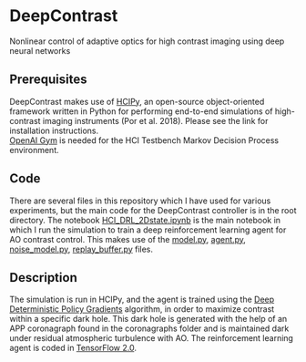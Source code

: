 # DeepContrast
Nonlinear control of adaptive optics for high contrast imaging using deep neural networks

## Prerequisites
DeepContrast makes use of [HCIPy](https://github.com/ehpor/hcipy), an open-source object-oriented framework written in Python for performing end-to-end
simulations of high-contrast imaging instruments (Por et al. 2018). Please see the link for installation instructions.  
[OpenAI Gym](https://gym.openai.com/) is needed for the HCI Testbench Markov Decision Process environment.

## Code
There are several files in this repository which I have used for various experiments, but the main code for the DeepContrast controller is in the root directory. The notebook [HCI_DRL_2Dstate.ipynb](./HCI_DRL_2Dstate.ipynb) is the main notebook in which I run the simulation to train a deep reinforcement learning agent for AO contrast control. This makes use of the [model.py](./model.py), [agent.py](./agent.py), [noise_model.py](./noise_model.py), [replay_buffer.py](./replay_buffer.py) files.

## Description
The simulation is run in HCIPy, and the agent is trained using the [Deep Deterministic Policy Gradients](https://arxiv.org/pdf/1509.02971.pdf) algorithm, in order to maximize contrast within a specific dark hole. This dark hole is generated with the help of an APP coronagraph found in the coronagraphs folder and is maintained dark under residual atmospheric turbulence with AO. The reinforcement learning agent is coded in [TensorFlow 2.0](https://www.tensorflow.org/).
